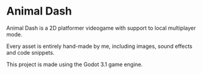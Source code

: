 # Animal Dash
Animal Dash is a 2D platformer videogame with support to local multiplayer mode.

Every asset is entirely hand-made by me, including images, sound effects and code snippets.

This project is made using the Godot 3.1 game engine.
